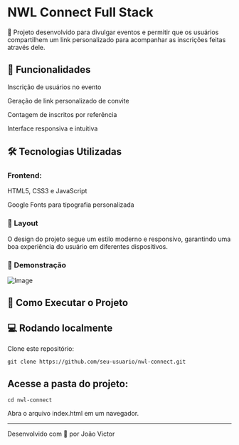 # NWL Connect Full Stack

🚀 Projeto desenvolvido para divulgar eventos e permitir que os usuários compartilhem um link personalizado para acompanhar as inscrições feitas através dele.

## 📌 Funcionalidades

Inscrição de usuários no evento

Geração de link personalizado de convite

Contagem de inscritos por referência

Interface responsiva e intuitiva

## 🛠️ Tecnologias Utilizadas

### Frontend:

HTML5, CSS3 e JavaScript

Google Fonts para tipografia personalizada

### 🎨 Layout

O design do projeto segue um estilo moderno e responsivo, garantindo uma boa experiência do usuário em diferentes dispositivos.

### 📸 Demonstração
![Image](https://github.com/user-attachments/assets/2205abee-445b-4901-8e77-fe4904060810)



## 🚀 Como Executar o Projeto


## 💻 Rodando localmente

Clone este repositório:
  
```
git clone https://github.com/seu-usuario/nwl-connect.git
```

## Acesse a pasta do projeto:

```
cd nwl-connect
```

Abra o arquivo index.html em um navegador.

---

Desenvolvido com 💜 por João Victor
